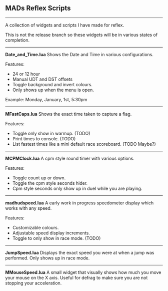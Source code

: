## MADs Reflex Scripts

----------
A collection of widgets and scripts I have made for reflex.

This is not the release branch so these widgets will be in various states of completion.

----------
**Date_and_Time.lua**
Shows the Date and Time in various configurations.

Features:

- 24 or 12 hour
- Manual UDT and DST offsets
- Toggle background and invert colours.
- Only shows up when the menu is open.

Example: Monday, January, 1st, 5:30pm

----------
**MFastCaps.lua**
Shows the exact time taken to capture a flag.

Features:

- Toggle only show in warmup. (TODO)
- Print times to console. (TODO)
- List fastest times like a mini default race scoreboard. (TODO Maybe?)


----------
**MCPMClock.lua**
A cpm style round timer with various options.

Features:

- Toggle count up or down.
- Toggle the cpm style seconds hider.
- Cpm style seconds only show up in duel while you are playing.


----------
**madhudspeed.lua**
A early work in progress speedometer display which works with any speed.

Features:

- Customizable colours.
- Adjustable speed display increments.
- Toggle to only show in race mode. (TODO)


----------
**JumpSpeed.lua**
Displays the exact speed you were at when a jump was performed.
Only shows up in race mode.


----------
**MMouseSpeed.lua**
A small widget that visually shows how much you move your mouse on the X axis.
Useful for defrag to make sure you are not stopping your acceleration.
